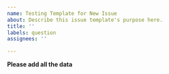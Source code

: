 ```yaml
---
name: Testing Template for New Issue
about: Describe this issue template's purpose here.
title: ''
labels: question
assignees: ''

---
```


**Please add all the data**
